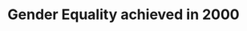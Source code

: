 ---
name: graduate-equality
title: Gender Equality achieved in 2000
external-url: https://twitter.com/SoapSudTycoon/status/828296407866044416
image: graduate-equality.jpg
summary: "This one is amazing - proportion of doctors graduating from med school in South Africa is 67% - gender equality achieved in 2000"
---